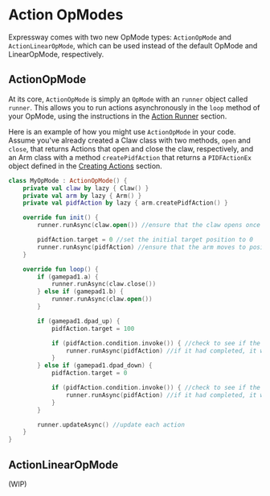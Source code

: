 # Action OpModes

Expressway comes with two new OpMode types: `ActionOpMode` and `ActionLinearOpMode`,
which can be used instead of the default OpMode and LinearOpMode, respectively.

## ActionOpMode
At its core, `ActionOpMode` is simply an `OpMode` with an `runner` object called `runner`.
This allows you to run actions asynchronously in the `loop` method of your OpMode, 
using the instructions in the [Action Runner](runner.md) section.

Here is an example of how you might use `ActionOpMode` in your code. Assume you've already created a
Claw class with two methods, `open` and `close`, that returns Actions that open and close the claw, respectively,
and an Arm class with a method `createPidfAction` that returns a `PIDFActionEx` object defined
in the [Creating Actions](../creating-actions/base-actions.md) section.

```kotlin
class MyOpMode : ActionOpMode() {
    private val claw by lazy { Claw() }
    private val arm by lazy { Arm() }
    private val pidfAction by lazy { arm.createPidfAction() }

    override fun init() {
        runner.runAsync(claw.open()) //ensure that the claw opens once we start using runAsync

        pidfAction.target = 0 //set the initial target position to 0
        runner.runAsync(pidfAction) //ensure that the arm moves to position 0 when we start using runAsync
    }

    override fun loop() {
        if (gamepad1.a) {
            runner.runAsync(claw.close())
        } else if (gamepad1.b) {
            runner.runAsync(claw.open())
        }

        if (gamepad1.dpad_up) {
            pidfAction.target = 100

            if (pidfAction.condition.invoke()) { //check to see if the arm has arrived at its target
                runner.runAsync(pidfAction) //if it had completed, it was removed from the queue, so we need to add it back
            }
        } else if (gamepad1.dpad_down) {
            pidfAction.target = 0

            if (pidfAction.condition.invoke()) { //check to see if the arm has arrived at its target
                runner.runAsync(pidfAction) //if it had completed, it was removed from the queue, so we need to add it back
            }
        }

        runner.updateAsync() //update each action
    }
}
```

## ActionLinearOpMode
(WIP)